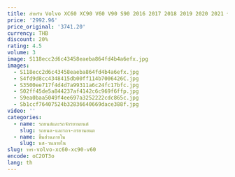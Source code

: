 ```yaml
---
title: สําหรับ Volvo XC60 XC90 V60 V90 S90 2016 2017 2018 2019 2020 2021 รถ Panorama ซันรูฟบังแดดผ้าม่านฝาครอบ ASSEMBLY
price: '2992.96'
price_original: '3741.20'
currency: THB
discount: 20%
rating: 4.5
volume: 3
image: S118ecc2d6c43458eaeba864fd4b4a6efx.jpg
images:
  - S118ecc2d6c43458eaeba864fd4b4a6efx.jpg
  - S4fd9d8cc4348415db00ff114b7006426C.jpg
  - S3500ee717f4d4d7a99311a6c24fc17bfc.jpg
  - S02ff45de5a844237af4142c6c969f6ffp.jpg
  - S9ea0baa5049f4ee697a3252222cdc865c.jpg
  - Sb1ccf76407524b32836640669dace388f.jpg
video: ''
categories:
  - name: รถยนต์และรถจักรยานยนต์
    slug: รถยนต-และรถจ-กรยานยนต
  - name: ชิ้นส่วนภายใน
    slug: นส-วนภายใน
slug: าหร-volvo-xc60-xc90-v60
encode: oC2OT3o
lang: th
---
```

  